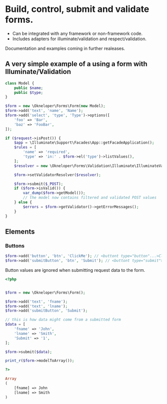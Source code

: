 # Build, control, submit and validate forms.

* Can be integrated with any framework or non-framework code.
* Includes adapters for illuminate/validation and respect/validation.

Documentation and examples coming in further realeases.

## A very simple example of a using a form with Illuminate/Validation
```php
class Model {
    public $name;
    public $type;
}

$form = new \Okneloper\Forms\Form(new Model);
$form->add('text', 'name', 'Name');
$form->add('select', 'type', 'Type')->options([
    'foo' => 'Bar',
    'baz' => 'FooBar',
]);

if ($request->isPost()) {
    $app = \Illuminate\Support\Facades\App::getFacadeApplication();
    $rules = [
        'name' => 'required',
        'type' => 'in:' . $form->el('type')->listValues(),
    ];
    $resolver = new \Okneloper\Forms\Validation\Illuminate\IlluminateValidatorResolver($app,  $rules);

    $form->setValidatorResolver($resolver);

    $form->submit($_POST);
    if ($form->isValid()) {
        var_dump($form->getModel());
        // the model now contains filtered and validated POST values
    } else {
        $errors = $form->getValidator()->getErrorMessages();
    }
}
```

## Elements

### Buttons
```php
$form->add('button', 'btn', 'ClickMe'); // <buttont type="button"...>ClickMe</button>
$form->add('submitButton', 'btn', 'Submit'); // <buttont type="submit">Submit</button>
```
Button values are ignored when submitting request data to the form.
```php
<?php


$form = new \Okneloper\Forms\Form();

$form->add('text', 'fname');
$form->add('text', 'lname');
$form->add('submitButton', 'Submit');

// this is how data might come from a submitted form
$data = [
    'fname' => 'John',
    'lname' => 'Smith',
    'Submit' => '1',
];

$form->submit($data);

print_r($form->modelToArray());

?>

Array
(
    [fname] => John
    [lname] => Smith
)

```